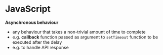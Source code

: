 # JavaScript

**Asynchronous behaviour**
- any behaviour that takes a non-trivial amount of time to complete
- e.g. **callback** function passed as argument to `setTimeout` function to be executed after the delay 
- e.g. to handle API response
